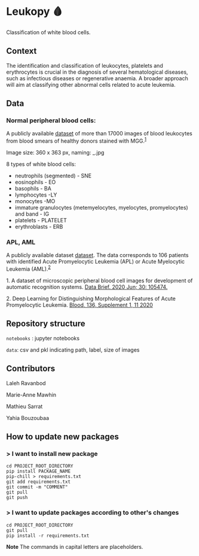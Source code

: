 # Leukopy 🩸

Classification of white blood cells.

## Context
The identification and classification of leukocytes, platelets and erythrocytes is crucial in the diagnosis of several hematological diseases, such as infectious diseases or regenerative anaemia.
A broader approach will aim at classifying other abnormal cells related to acute leukemia.

## Data

### Normal peripheral blood cells:
A publicly available [dataset](https://data.mendeley.com/datasets/snkd93bnjr/draft?a=d9582c71-9af0-4e59-9062-df30df05a121) of more than 17000 images of blood leukocytes from blood smears of healthy donors stained with MGG.<sup>[1](#footnote1)</sup>

Image size: 360 x 363 px, naming: <label>_<anonymised id>.jpg

8 types of white blood cells:
- neutrophils (segmented) - SNE
- eosinophils - EO
- basophils - BA
- lymphocytes -LY
- monocytes -MO
- immature granulocytes (metemyelocytes, myelocytes, promyelocytes) and band - IG
- platelets - PLATELET
- erythroblasts - ERB


### APL, AML

A publicly available dataset [dataset](https://www.kaggle.com/eugeneshenderov/acute-promyelocytic-leukemia-apl). The data corresponds to 106 patients with identified Acute Promyelocytic Leukemia (APL) or Acute Myelocytic Leukemia (AML).<sup>[2](#footnote1)</sup>



<a name="footnote1">1.</a> A dataset of microscopic peripheral blood cell images for development of automatic recognition systems. [Data Brief. 2020 Jun; 30: 105474.](https://www.ncbi.nlm.nih.gov/pmc/articles/PMC7182702/)


<a name="footnote1">2.</a> Deep Learning for Distinguishing Morphological Features of Acute Promyelocytic Leukemia. [Blood, 136, Supplement 1, 11 2020](https://doi.org/10.1182/blood-2020-135836)


## Repository structure


```notebooks``` : jupyter notebooks  

```data```: csv and pkl indicating path, label, size of images

## Contributors

Laleh Ravanbod

Marie-Anne Mawhin

Mathieu Sarrat

Yahia Bouzoubaa
 
## How to update new packages

### > I want to install new package

```
cd PROJECT_ROOT_DIRECTORY
pip install PACKAGE_NAME
pip-chill > requirements.txt
git add requirements.txt
git commit -m "COMMENT"
git pull
git push
```
### > I want to update packages according to other's changes
```
cd PROJECT_ROOT_DIRECTORY
git pull
pip install -r requirements.txt
```
**Note** The commands in capital letters are placeholders.
